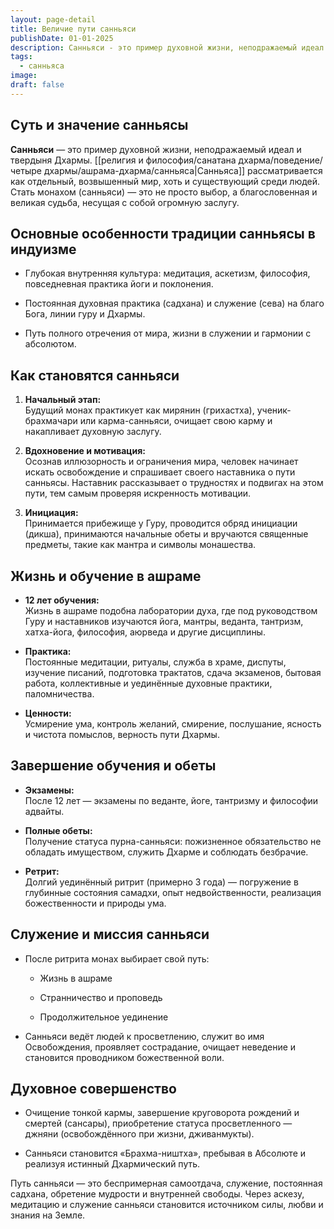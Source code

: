 ```yaml
---
layout: page-detail
title: Величие пути санньяси
publishDate: 01-01-2025
description: Санньяси - это пример духовной жизни, неподражаемый идеал и твердыня Дхармы. Санньяса рассматривается как отдельный, возвышенный мир, хоть и существующий среди людей. Стать монахом (санньяси) — это не просто выбор, а благословенная и великая судьба, несущая с собой огромную заслугу.
tags:
  - санньяса
image: 
draft: false
---
```

## Суть и значение санньясы

**Санньяси** — это пример духовной жизни, неподражаемый идеал и твердыня Дхармы. [[религия и философия/санатана дхарма/поведение/четыре дхармы/ашрама-дхарма/санньяса|Санньяса]] рассматривается как отдельный, возвышенный мир, хоть и существующий среди людей. Стать монахом (санньяси) — это не просто выбор, а благословенная и великая судьба, несущая с собой огромную заслугу.

## Основные особенности традиции санньясы в индуизме

- Глубокая внутренняя культура: медитация, аскетизм, философия, повседневная практика йоги и поклонения.
    
- Постоянная духовная практика (садхана) и служение (сева) на благо Бога, линии гуру и Дхармы.
    
- Путь полного отречения от мира, жизни в служении и гармонии с абсолютом.
    

## Как становятся санньяси

1. **Начальный этап:**  
    Будущий монах практикует как мирянин (грихастха), ученик-брахмачари или карма-санньяси, очищает свою карму и накапливает духовную заслугу.
    
2. **Вдохновение и мотивация:**  
    Осознав иллюзорность и ограничения мира, человек начинает искать освобождение и спрашивает своего наставника о пути санньясы. Наставник рассказывает о трудностях и подвигах на этом пути, тем самым проверяя искренность мотивации.
    
3. **Инициация:**  
    Принимается прибежище у Гуру, проводится обряд инициации (дикша), принимаются начальные обеты и вручаются священные предметы, такие как мантра и символы монашества.
    

## Жизнь и обучение в ашраме

- **12 лет обучения:**  
    Жизнь в ашраме подобна лаборатории духа, где под руководством Гуру и наставников изучаются йога, мантры, веданта, тантризм, хатха-йога, философия, аюрведа и другие дисциплины.
    
- **Практика:**  
    Постоянные медитации, ритуалы, служба в храме, диспуты, изучение писаний, подготовка трактатов, сдача экзаменов, бытовая работа, коллективные и уединённые духовные практики, паломничества.
    
- **Ценности:**  
    Усмирение ума, контроль желаний, смирение, послушание, ясность и чистота помыслов, верность пути Дхармы.
    

## Завершение обучения и обеты

- **Экзамены:**  
    После 12 лет — экзамены по веданте, йоге, тантризму и философии адвайты.
    
- **Полные обеты:**  
    Получение статуса пурна-санньяси: пожизненное обязательство не обладать имуществом, служить Дхарме и соблюдать безбрачие.
    
- **Ретрит:**  
    Долгий уединённый ритрит (примерно 3 года) — погружение в глубинные состояния самадхи, опыт недвойственности, реализация божественности и природы ума.
    

## Служение и миссия санньяси

- После ритрита монах выбирает свой путь:
    
    - Жизнь в ашраме
        
    - Странничество и проповедь
        
    - Продолжительное уединение
        
- Санньяси ведёт людей к просветлению, служит во имя Освобождения, проявляет сострадание, очищает неведение и становится проводником божественной воли.
    

## Духовное совершенство

- Очищение тонкой кармы, завершение круговорота рождений и смертей (сансары), приобретение статуса просветленного — джняни (освобождённого при жизни, дживанмукты).
    
- Санньяси становится «Брахма-ништха», пребывая в Абсолюте и реализуя истинный Дхармический путь.
    

Путь санньяси — это беспримерная самоотдача, служение, постоянная садхана, обретение мудрости и внутренней свободы. Через аскезу, медитацию и служение санньяси становится источником силы, любви и знания на Земле[](https://www.advayta.org/nasha-traditsiya/velichie-puti-sannyasi/).